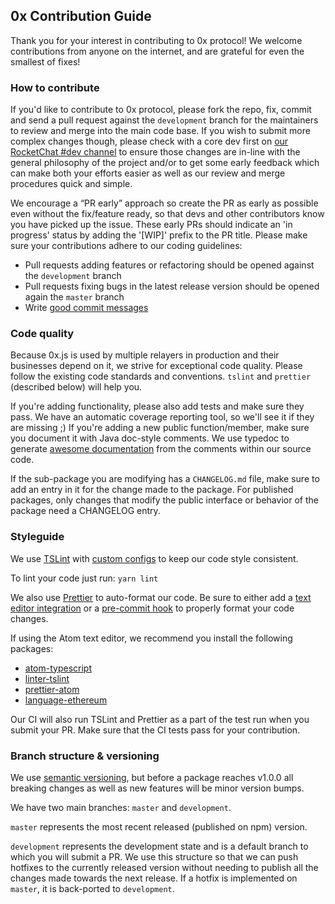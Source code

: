 ## 0x Contribution Guide

Thank you for your interest in contributing to 0x protocol! We welcome contributions from anyone on the internet, and are grateful for even the smallest of fixes!

### How to contribute

If you'd like to contribute to 0x protocol, please fork the repo, fix, commit and send a pull request against the `development` branch for the maintainers to review and merge into the main code base. If you wish to submit more complex changes though, please check with a core dev first on [our RocketChat #dev channel](http://chat.0xproject.com) to ensure those changes are in-line with the general philosophy of the project and/or to get some early feedback which can make both your efforts easier as well as our review and merge procedures quick and simple.

We encourage a “PR early” approach so create the PR as early as possible even without the fix/feature ready, so that devs and other contributors know you have picked up the issue. These early PRs should indicate an 'in progress' status by adding the '[WIP]' prefix to the PR title. Please make sure your contributions adhere to our coding guidelines:

*   Pull requests adding features or refactoring should be opened against the `development` branch
*   Pull requests fixing bugs in the latest release version should be opened again the `master` branch
*   Write [good commit messages](https://chris.beams.io/posts/git-commit/)

### Code quality

Because 0x.js is used by multiple relayers in production and their businesses depend on it, we strive for exceptional code quality. Please follow the existing code standards and conventions. `tslint` and `prettier` (described below) will help you.

If you're adding functionality, please also add tests and make sure they pass. We have an automatic coverage reporting tool, so we'll see it if they are missing ;)
If you're adding a new public function/member, make sure you document it with Java doc-style comments. We use typedoc to generate [awesome documentation](https://0xproject.com/docs/0xjs) from the comments within our source code.

If the sub-package you are modifying has a `CHANGELOG.md` file, make sure to add an entry in it for the change made to the package. For published packages, only changes that modify the public interface or behavior of the package need a CHANGELOG entry.

### Styleguide

We use [TSLint](https://palantir.github.io/tslint/) with [custom configs](https://github.com/0xProject/0x-monorepo/tree/development/packages/tslint-config) to keep our code style consistent.

To lint your code just run: `yarn lint`

We also use [Prettier](https://prettier.io/) to auto-format our code. Be sure to either add a [text editor integration](https://prettier.io/docs/en/editors.html) or a [pre-commit hook](https://prettier.io/docs/en/precommit.html) to properly format your code changes.

If using the Atom text editor, we recommend you install the following packages:

*   [atom-typescript](https://atom.io/packages/atom-typescript)
*   [linter-tslint](https://atom.io/packages/linter-tslint)
*   [prettier-atom](https://atom.io/packages/prettier-atom)
*   [language-ethereum](https://atom.io/packages/language-ethereum)

Our CI will also run TSLint and Prettier as a part of the test run when you submit your PR. Make sure that the CI tests pass for your contribution.

### Branch structure & versioning

We use [semantic versioning](http://semver.org/), but before a package reaches v1.0.0 all breaking changes as well as new features will be minor version bumps.

We have two main branches: `master` and `development`.

`master` represents the most recent released (published on npm) version.

`development` represents the development state and is a default branch to which you will submit a PR. We use this structure so that we can push hotfixes to the currently released version without needing to publish all the changes made towards the next release. If a hotfix is implemented on `master`, it is back-ported to `development`.
